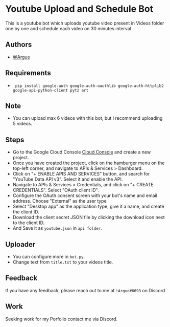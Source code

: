 # Youtube Upload and Schedule Bot

This is a youtube bot which uploads youtube video present in Videos folder one by one and schedule each video on 30 minutes interval





## Authors

- [@Argue](https://github.com/Arguee/)


## Requirements
+ ``` pip install google-auth google-auth-oauthlib google-auth-httplib2 google-api-python-client pytz art```

## Note
+ You can upload max 6 videos with this bot, but I recommend uploading 5 videos. 

## Steps
+ Go to the Google Cloud Console [Cloud Console](https://console.cloud.google.com/) and create a new project.
+ Once you have created the project, click on the hamburger menu on the top-left corner, and navigate to APIs & Services > Dashboard.
+ Click on "+ ENABLE APIS AND SERVICES" button, and search for "YouTube Data API v3". Select it and enable the API.
+ Navigate to APIs & Services > Credentials, and click on "+ CREATE CREDENTIALS". Select "OAuth client ID".
+ Configure the OAuth consent screen with your bot's name and email address. Choose "External" as the user type
+ Select "Desktop app" as the application type, give it a name, and create the client ID.
+ Download the client secret JSON file by clicking the download icon next to the client ID.
+ And Save it as `youtube.json` in `api folder`.


## Uploader

+ You can configure more in `bot.py`.
+ Change text from `title.txt` to your videos title.
## Feedback

If you have any feedback, please reach out to me at 
`!Argue#6693` on Discord


## Work

Seeking work for my Porfolio contact me via Discord.
